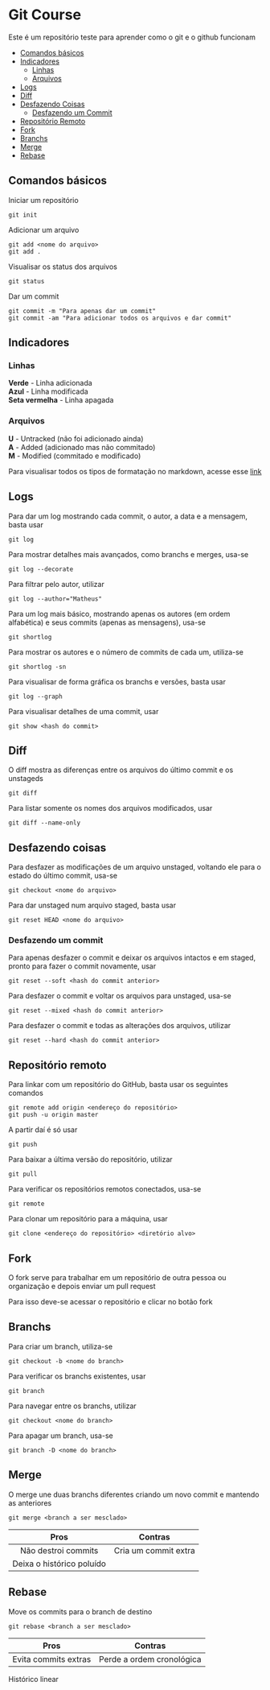 # Git Course

Este é um repositório teste para aprender como o git e o github funcionam

* [Comandos básicos](#comandos-básicos)
* [Indicadores](#indicadores)
  - [Linhas](#linhas)
  - [Arquivos](#arquivos)
* [Logs](#logs)
* [Diff](#diff)
* [Desfazendo Coisas](#desfazendo-coisas)
  - [Desfazendo um Commit](#desfazendo-um-commit)
* [Repositório Remoto](#repositório-remoto)
* [Fork](#fork)
* [Branchs](#branchs)
* [Merge](#merge)
* [Rebase](#rebase)

## Comandos básicos

Iniciar um repositório
```
git init
```

Adicionar um arquivo
```
git add <nome do arquivo>
git add .
```

Visualisar os status dos arquivos
```
git status
```

Dar um commit 
```
git commit -m "Para apenas dar um commit"
git commit -am "Para adicionar todos os arquivos e dar commit"
```

## Indicadores

### Linhas

**Verde**         - Linha adicionada  
**Azul**          - Linha modificada  
**Seta vermelha** - Linha apagada  

### Arquivos

**U** - Untracked (não foi adicionado ainda)  
**A** - Added (adicionado mas não commitado)  
**M** - Modified (commitado e modificado)  

Para visualisar todos os tipos de formatação no markdown, acesse esse [link](https://help.github.com/en/github/writing-on-github/basic-writing-and-formatting-syntax)

## Logs

Para dar um log mostrando cada commit, o autor, a data e a mensagem, basta usar
```
git log
```

Para mostrar detalhes mais avançados, como branchs e merges, usa-se
```
git log --decorate
```

Para filtrar pelo autor, utilizar
```
git log --author="Matheus"
```

Para um log mais básico, mostrando apenas os autores (em ordem alfabética) e seus commits (apenas as mensagens), usa-se
```
git shortlog
```

Para mostrar os autores e o número de commits de cada um, utiliza-se
```
git shortlog -sn
```

Para visualisar de forma gráfica os branchs e versões, basta usar
```
git log --graph
```

Para visualisar detalhes de uma commit, usar
```
git show <hash do commit>
```

## Diff

O diff mostra as diferenças entre os arquivos do último commit e os unstageds
```
git diff
```

Para listar somente os nomes dos arquivos modificados, usar
```
git diff --name-only
```

## Desfazendo coisas

Para desfazer as modificações de um arquivo unstaged, voltando ele para o estado do último commit, usa-se
```
git checkout <nome do arquivo>
```

Para dar unstaged num arquivo staged, basta usar
```
git reset HEAD <nome do arquivo>
```

### Desfazendo um commit

Para apenas desfazer o commit e deixar os arquivos intactos e em staged, pronto para fazer o commit novamente, usar
```
git reset --soft <hash do commit anterior>
```

Para desfazer o commit e voltar os arquivos para unstaged, usa-se
```
git reset --mixed <hash do commit anterior>
```

Para desfazer o commit e todas as alterações dos arquivos, utilizar
```
git reset --hard <hash do commit anterior>
```

## Repositório remoto

Para linkar com um repositório do GitHub, basta usar os seguintes comandos
```
git remote add origin <endereço do repositório>
git push -u origin master
```

A partir daí é só usar
```
git push
```

Para baixar a última versão do repositório, utilizar
```
git pull
```

Para verificar os repositórios remotos conectados, usa-se
```
git remote
```

Para clonar um repositório para a máquina, usar
```
git clone <endereço do repositório> <diretório alvo>
```

## Fork

O fork serve para trabalhar em um repositório de outra pessoa ou organização e depois enviar um pull request

Para isso deve-se acessar o repositório e clicar no botão fork

## Branchs

Para criar um branch, utiliza-se
```
git checkout -b <nome do branch>
```

Para verificar os branchs existentes, usar
```
git branch
```

Para navegar entre os branchs, utilizar
```
git checkout <nome do branch>
```

Para apagar um branch, usa-se
```
git branch -D <nome do branch>
```

## Merge

O merge une duas branchs diferentes criando um novo commit e mantendo as anteriores

```
git merge <branch a ser mesclado>
```

Pros   | Contras
:----: | :-----:
Não destroi commits | Cria um commit extra  
 | Deixa o histórico poluído

## Rebase

Move os commits para o branch de destino

```
git rebase <branch a ser mesclado>
```

Pros   | Contras
:----: | :-----:
Evita commits extras | Perde a ordem cronológica
Histórico linear 